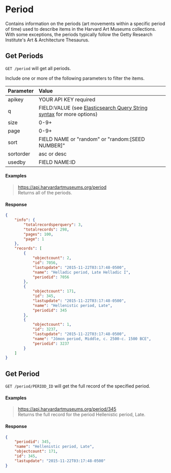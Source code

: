 # Period

Contains information on the periods (art movements within a specific period of time) used to describe items in the Harvard Art Museums collections. With some exceptions, the periods typically follow the Getty Research Institute's Art & Architecture Thesaurus.

## Get Periods

`GET /period` will get all periods.

Include one or more of the following parameters to filter the items.

| Parameter | Value |
| :--------- | :----- |
| apikey | YOUR API KEY required |
| q | FIELD:VALUE (see [Elasticsearch Query String syntax](https://www.elastic.co/guide/en/elasticsearch/reference/5.6/query-dsl-query-string-query.html) for more options) |
| size | 0-9+ |
| page | 0-9+ |
| sort | FIELD NAME or "random" or "random:[SEED NUMBER]" |
| sortorder | asc or desc |
| usedby | FIELD NAME:ID |

#### Examples

> https://api.harvardartmuseums.org/period  
> Returns all of the periods.

#### Response

```json
{
    "info": {
        "totalrecordsperquery": 3,
        "totalrecords": 298,
        "pages": 100,
        "page": 1
    },
    "records": [
        {
            "objectcount": 2,
            "id": 7056,
            "lastupdate": "2015-11-22T03:17:48-0500",
            "name": "Helladic period, Late Helladic I",
            "periodid": 7056
        },
        {
            "objectcount": 171,
            "id": 345,
            "lastupdate": "2015-11-22T03:17:48-0500",
            "name": "Hellenistic period, Late",
            "periodid": 345
        },
        {
            "objectcount": 1,
            "id": 3237,
            "lastupdate": "2015-11-22T03:17:48-0500",
            "name": "Jômon period, Middle, c. 2500-c. 1500 BCE",
            "periodid": 3237
        }
    ]
}
```

## Get Period

`GET /period/PERIOD_ID` will get the full record of the specified period.

#### Examples

> https://api.harvardartmuseums.org/period/345  
> Returns the full record for the period Hellenistic period, Late.  

#### Response

```json
{
    "periodid": 345,
    "name": "Hellenistic period, Late",
    "objectcount": 171,
    "id": 345,
    "lastupdate": "2015-11-22T03:17:48-0500"
}
```
